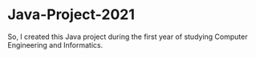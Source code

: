 # Java-Project-2021
So, I created this Java project during the first year of studying Computer Engineering and Informatics.
